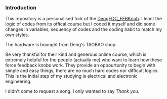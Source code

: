 ### Introduction

This repository is a personalised fork of the [DengFOC_FFBKnob](https://github.com/ToanTech/DengFOC_FFBKnob). I leant the logic of codes from its offical course but I coded it myself and did some changes in variables, sequency of codes and the coding habit to match my own styles.

The hardware is bounght from Deng's TAOBAO shop.

Be very thankful for their kind and generous online course, which is extremely helpful for the people (actually me) who want to learn how these force feedback knobs work. They provide an oppourtunity to begin with simple and easy things, there are no much hard codes nor difficult logics. This is the initial step of my studying is electrical and electronic engineering.

I didn't come to request a song. I only wanted to say *Thank you*.

